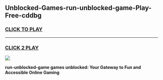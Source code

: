 
## Unblocked-Games-run-unblocked-game-Play-Free-cddbg
<h3>
<a href="https://premium76.site?title=run-unblocked-game&ref=19M">CLICK TO PLAY</a></h3>
<hr>

<h3>
<a href="https://premium76.site?title=run-unblocked-game&ref=19M">CLICK 2 PLAY</a>
  
</h3>

<a href="https://premium76.site?title=run-unblocked-game&ref=19M"><img src="https://clearcache.store/games.png"></a>


**run-unblocked-game games unblocked: Your Gateway to Fun and Accessible Online Gaming**
